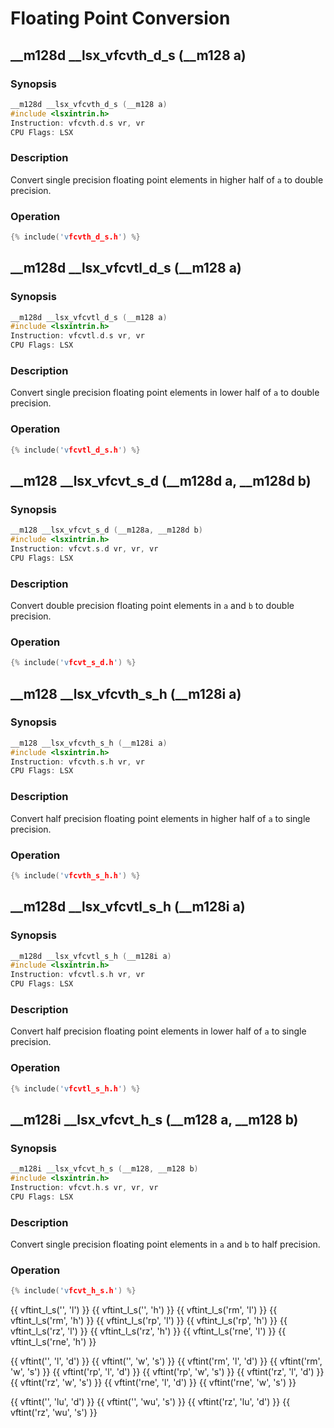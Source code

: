 # Floating Point Conversion

## __m128d __lsx_vfcvth_d_s (__m128 a)

### Synopsis

```c++
__m128d __lsx_vfcvth_d_s (__m128 a)
#include <lsxintrin.h>
Instruction: vfcvth.d.s vr, vr
CPU Flags: LSX
```

### Description

Convert single precision floating point elements in higher half of `a` to double precision.

### Operation

```c++
{% include('vfcvth_d_s.h') %}
```

## __m128d __lsx_vfcvtl_d_s (__m128 a)

### Synopsis

```c++
__m128d __lsx_vfcvtl_d_s (__m128 a)
#include <lsxintrin.h>
Instruction: vfcvtl.d.s vr, vr
CPU Flags: LSX
```

### Description

Convert single precision floating point elements in lower half of `a` to double precision.

### Operation

```c++
{% include('vfcvtl_d_s.h') %}
```


## __m128 __lsx_vfcvt_s_d (__m128d a, __m128d b)

### Synopsis

```c++
__m128 __lsx_vfcvt_s_d (__m128a, __m128d b)
#include <lsxintrin.h>
Instruction: vfcvt.s.d vr, vr, vr
CPU Flags: LSX
```

### Description

Convert double precision floating point elements in `a` and `b` to double precision.

### Operation

```c++
{% include('vfcvt_s_d.h') %}
```

## __m128 __lsx_vfcvth_s_h (__m128i a)

### Synopsis

```c++
__m128 __lsx_vfcvth_s_h (__m128i a)
#include <lsxintrin.h>
Instruction: vfcvth.s.h vr, vr
CPU Flags: LSX
```

### Description

Convert half precision floating point elements in higher half of `a` to single precision.

### Operation

```c++
{% include('vfcvth_s_h.h') %}
```

## __m128d __lsx_vfcvtl_s_h (__m128i a)

### Synopsis

```c++
__m128d __lsx_vfcvtl_s_h (__m128i a)
#include <lsxintrin.h>
Instruction: vfcvtl.s.h vr, vr
CPU Flags: LSX
```

### Description

Convert half precision floating point elements in lower half of `a` to single precision.

### Operation

```c++
{% include('vfcvtl_s_h.h') %}
```


## __m128i __lsx_vfcvt_h_s (__m128 a, __m128 b)

### Synopsis

```c++
__m128i __lsx_vfcvt_h_s (__m128, __m128 b)
#include <lsxintrin.h>
Instruction: vfcvt.h.s vr, vr, vr
CPU Flags: LSX
```

### Description

Convert single precision floating point elements in `a` and `b` to half precision.

### Operation

```c++
{% include('vfcvt_h_s.h') %}
```

{{ vftint_l_s('', 'l') }}
{{ vftint_l_s('', 'h') }}
{{ vftint_l_s('rm', 'l') }}
{{ vftint_l_s('rm', 'h') }}
{{ vftint_l_s('rp', 'l') }}
{{ vftint_l_s('rp', 'h') }}
{{ vftint_l_s('rz', 'l') }}
{{ vftint_l_s('rz', 'h') }}
{{ vftint_l_s('rne', 'l') }}
{{ vftint_l_s('rne', 'h') }}

{{ vftint('', 'l', 'd') }}
{{ vftint('', 'w', 's') }}
{{ vftint('rm', 'l', 'd') }}
{{ vftint('rm', 'w', 's') }}
{{ vftint('rp', 'l', 'd') }}
{{ vftint('rp', 'w', 's') }}
{{ vftint('rz', 'l', 'd') }}
{{ vftint('rz', 'w', 's') }}
{{ vftint('rne', 'l', 'd') }}
{{ vftint('rne', 'w', 's') }}

{{ vftint('', 'lu', 'd') }}
{{ vftint('', 'wu', 's') }}
{{ vftint('rz', 'lu', 'd') }}
{{ vftint('rz', 'wu', 's') }}